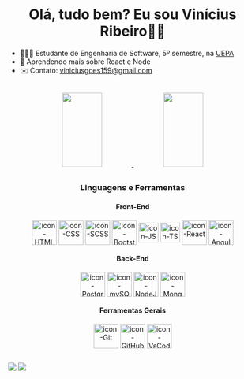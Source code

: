 <div align="center">
<h1> Olá, tudo bem? Eu sou  Vinícius Ribeiro👋😄 </h1>
  </div>

- 👨🏻‍🎓 Estudante de Engenharia de Software, 5º semestre, na <a href="https://www.uepa.br/">UEPA</a>
- 🌱 Aprendendo mais sobre React e Node
- ✉️ Contato: viniciusgoes159@gmail.com

<br>

<div align="center">
<a href="https://github.com/duribeiro">
<img width="40%" height="150vh" src="https://github-readme-stats.vercel.app/api?username=Viniciusrbr&count_private=true&include_all_commits=true&show_icons=true&theme=react&hide_border=false&show_owner=true"/>
<img width="40%" height="150vh" src="https://github-readme-stats.vercel.app/api/top-langs/?username=Viniciusrbr&theme=react&hide_border=false&&layout=compact"/>
</a>
</div>

##

<h3 align="center">Linguagens e Ferramentas</h3>

<h4 align="center">Front-End</h4>
<div align="center">
  <img align="center" alt="icon-HTML"       src="https://cdn.jsdelivr.net/gh/devicons/devicon/icons/html5/html5-plain-wordmark.svg" width="50" height="50">
  <img align="center" alt="icon-CSS"        src="https://cdn.jsdelivr.net/gh/devicons/devicon/icons/css3/css3-plain-wordmark.svg" width="50" height="50">
  <img align="center" alt="icon-SCSS"        src="https://cdn.jsdelivr.net/gh/devicons/devicon/icons/sass/sass-original.svg" width="50" height="50">
  <img align="center" alt="icon-Bootstrap"  src="https://cdn.jsdelivr.net/gh/devicons/devicon/icons/bootstrap/bootstrap-original.svg" width="50" height="50">
  <img align="center" alt="icon-JS"         src="https://cdn-icons-png.flaticon.com/512/5968/5968292.png" width="40" height="40">
  <img align="center" alt="icon-TS"         src="https://cdn-icons-png.flaticon.com/512/5968/5968381.png" width="40" height="40">
  <img align="center" alt="icon-React"      src="https://cdn.jsdelivr.net/gh/devicons/devicon/icons/react/react-original.svg"  width="50" height="50">
  <img align="center" alt="icon-Angular"    src="https://cdn.jsdelivr.net/gh/devicons/devicon/icons/angularjs/angularjs-plain.svg"  width="50" height="50">
</div>

<h4 align="center">Back-End</h4>
<div align="center">
  <img align="center" alt="icon-Postgre"    src="https://cdn.jsdelivr.net/gh/devicons/devicon/icons/postgresql/postgresql-plain-wordmark.svg" width="50" height="50">
  <img align="center" alt="icon-mySQL"      src="https://cdn.jsdelivr.net/gh/devicons/devicon/icons/mysql/mysql-plain.svg" width="50" height="50">
  <img align="center" alt="icon-NodeJS"     src="https://cdn.jsdelivr.net/gh/devicons/devicon/icons/nodejs/nodejs-original.svg" width="50" height="50">
  <img align="center" alt="icon-MongoDB"    src="https://cdn.jsdelivr.net/gh/devicons/devicon/icons/mongodb/mongodb-original-wordmark.svg" width="50" height="50">
</div>

<h4 align="center">Ferramentas Gerais</h4>
<div align="center">
  <img align="center" alt="icon-Git"        src="https://cdn.jsdelivr.net/gh/devicons/devicon/icons/git/git-original.svg" width="50" height="50">
  <img align="center" alt="icon-GitHub"     src="https://cdn.jsdelivr.net/gh/devicons/devicon/icons/github/github-original.svg" width="50" height="50">
  <img align="center" alt="icon-VsCode"     src="https://cdn.jsdelivr.net/gh/devicons/devicon/icons/vscode/vscode-original.svg" width="50" height="50">
</div>
  
##

<a href = "mailto:viniciusgoes159@gmail.com"><img src="https://img.shields.io/badge/-Gmail-%23333?style=for-the-badge&logo=gmail&logoColor=white" target="_blank"></a>
<a href="https://www.linkedin.com/in/viniciusrbr/" target="_blank"><img src="https://img.shields.io/badge/-LinkedIn-%230077B5?style=for-the-badge&logo=linkedin&logoColor=white" target="_blank"></a>

